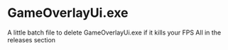 # GameOverlayUi.exe
A little batch file to delete GameOverlayUi.exe if it kills your FPS
All in the releases section
